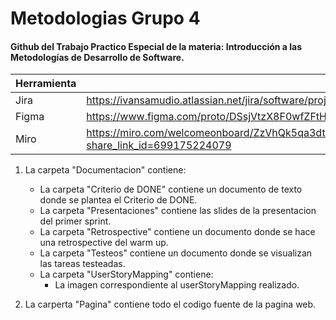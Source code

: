 # Metodologias Grupo 4
#### Github del Trabajo Practico Especial de la materia: Introducción a las Metodologías de Desarrollo de Software.


| Herramienta | LINK |
| ------ | ------ |
| Jira | https://ivansamudio.atlassian.net/jira/software/projects/METG4/boards/1 |
| Figma | https://www.figma.com/proto/DSsjVtzX8F0wfZFtHS8sJJ/Turno-Facil?node-id=78%3A203802&starting-point-node-id=78%3A203802 |
| Miro | https://miro.com/welcomeonboard/ZzVhQk5qa3dtQUpNeXpqWm0xdmMybHpIbkRQRlFpYWFYeDR4TEtPWFFKb1hnSUgxdkdTRm56MVZxTHFZUTU2cXwzNDU4NzY0NTI1MTQwNjk0MjE1?share_link_id=699175224079 |


1. La carpeta "Documentacion" contiene:
    - La carpeta "Criterio de DONE" contiene un documento de texto donde se plantea el Criterio de DONE.
    - La carpeta "Presentaciones" contiene las slides de la presentacion del primer sprint.
    - La carpeta "Retrospective" contiene un documento donde se hace una retrospective del warm up.
    - La carpeta "Testeos" contiene un documento donde se visualizan las tareas testeadas.
    -  La carpeta "UserStoryMapping" contiene:
        - La imagen correspondiente al userStoryMapping realizado.
    
          
2. La carperta "Pagina" contiene todo el codigo fuente de la pagina web.

